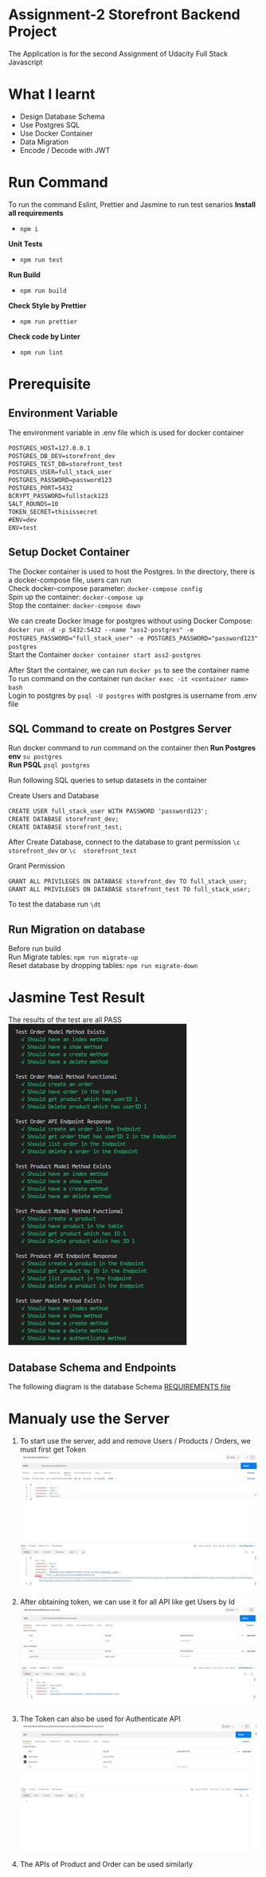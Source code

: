 # Assignment-2 Storefront Backend Project
The Application is for the second Assignment of Udacity Full Stack Javascript

# What I learnt
- Design Database Schema
- Use Postgres SQL
- Use Docker Container
- Data Migration
- Encode / Decode with JWT

# Run Command
To run the command Eslint, Prettier and Jasmine to run test senarios
**Install all requirements** <br/>
- `npm i` <br/>

**Unit Tests** <br/>
- `npm run test` <br/>

**Run Build** <br/>
- `npm run build` <br/>

**Check Style by Prettier** <br/>
- `npm run prettier` <br/>

**Check code by Linter** <br/>
- `npm run lint` <br/>

# Prerequisite
## Environment Variable
The environment variable in .env file which is used for docker container
```
POSTGRES_HOST=127.0.0.1
POSTGRES_DB_DEV=storefront_dev
POSTGRES_TEST_DB=storefront_test
POSTGRES_USER=full_stack_user
POSTGRES_PASSWORD=password123
POSTGRES_PORT=5432
BCRYPT_PASSWORD=fullstack123
SALT_ROUNDS=10
TOKEN_SECRET=thisissecret
#ENV=dev
ENV=test
```

## Setup Docket Container
The Docker container is used to host the Postgres. In the directory, there is a docker-compose file, users can run <br/>
Check docker-compose parameter: `docker-compose config` <br/>
Spin up the container: `docker-compose up` <br/>
Stop the container: `docker-compose down` <br/>

We can create Docker Image for postgres without using Docker Compose: `docker run -d -p 5432:5432 --name "ass2-postgres" -e POSTGRES_PASSWORD="full_stack_user" -e POSTGRES_PASSWORD="password123" postgres` <br/>
Start the Container `docker container start ass2-postgres` <br/>

After Start the container, we can run `docker ps` to see the container name <br/>
To run command on the container run `docker exec -it <container name> bash` <br/>
Login to postgres by `psql -U postgres` with postgres is username from .env file <br/>

## SQL Command to create on Postgres Server
Run docker command to run command on the container then
**Run Postgres env**
`su postgres` <br/>
**Run PSQL**
`psql postgres` <br/>

Run following SQL queries to setup datasets in the container <br/>

Create Users and Database  <br/>
```
CREATE USER full_stack_user WITH PASSWORD 'password123';
CREATE DATABASE storefront_dev;
CREATE DATABASE storefront_test;
```
After Create Database, connect to the database to grant permission
`\c  storefront_dev` or `\c  storefront_test`

Grant Permission  <br/>
```
GRANT ALL PRIVILEGES ON DATABASE storefront_dev TO full_stack_user;
GRANT ALL PRIVILEGES ON DATABASE storefront_test TO full_stack_user;
```

To test the database run `\dt`
## Run Migration on database
Before run build <br/>
Run Migrate tables: `npm run migrate-up` <br/>
Reset database by dropping tables: `npm run migrate-down` <br/>


# Jasmine Test Result
The results of the test are all PASS <br/>
![Test Result](https://github.com/NgoDuyVu1993/Assignment-2/blob/main/img/Test%20Result.jpg)

## Database Schema and Endpoints
The following diagram is the database Schema 
[REQUIREMENTS file](https://github.com/NgoDuyVu1993/Assignment-2/blob/main/img/Store%20front%20Database%20Schema.JPG)

# Manualy use the Server
1. To start use the server, add and remove Users / Products / Orders, we must first get Token
![Get Token](https://github.com/NgoDuyVu1993/Assignment-2/blob/main/img/Create%20New%20User.jpg)

2. After obtaining token, we can use it for all API like get Users by Id
![Get Users](https://github.com/NgoDuyVu1993/Assignment-2/blob/main/img/Get%20User%20by%20Id.jpg)

3. The Token can also be used for Authenticate API
![Authenticate](https://github.com/NgoDuyVu1993/Assignment-2/blob/main/img/Authenticate%20User.jpg)

4. The APIs of Product and Order can be used similarly